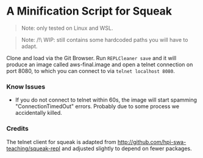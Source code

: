# A Minification Script for Squeak

> Note: only tested on Linux and WSL.

> Note: /!\ WIP: still contains some hardcoded paths you will have to adapt.

Clone and load via the Git Browser. Run `REPLCleaner save` and it will produce an image called aws-final.image and open a telnet connection on port 8080, to which you can connect to via `telnet localhost 8080`.

### Know Issues

* If you do not connect to telnet within 60s, the image will start spamming "ConnectionTimedOut" errors. Probably due to some process we accidentally killed.

### Credits

The telnet client for squeak is adapted from http://github.com/hpi-swa-teaching/squeak-repl and adjusted slightly to depend on fewer packages.
